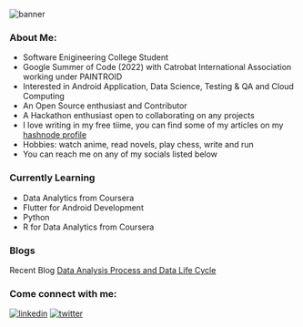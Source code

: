 ![banner](https://user-images.githubusercontent.com/74776297/172069872-0d430619-2edf-4335-9b8a-98e8fadd5a8d.png)

### About Me:
- Software Enigineering College Student
- Google Summer of Code (2022) with Catrobat International Association working under PAINTROID
- Interested in Android Application, Data Science, Testing & QA and Cloud Computing
- An Open Source enthusiast and Contributor
- A Hackathon enthusiast open to collaborating on any projects
- I love writing in my free tiime, you can find some of my articles on my [hashnode profile](https://akebu6.hashnode.dev/)
- Hobbies: watch anime, read novels, play chess, write and run
- You can reach me on any of my socials listed below

### Currently Learning
- Data Analytics from Coursera
- Flutter for Android Development
- Python
- R for Data Analytics from Coursera

### Blogs
<p>Recent Blog <a href="https://akebu6.hashnode.dev/data-analysis-process-and-data-life-cycle">Data Analysis Process and Data Life Cycle</a></p>

### Come connect with me:
[<img alt="linkedin" src="https://img.shields.io/badge/LinkedIn-0077B5?style=for-the-badge&logo=linkedin&logoColor=white" />](https://www.linkedin.com/in/akebu-simasiku-24186720a/)
[<img alt="twitter" src="https://img.shields.io/badge/Twitter-1DA1F2?style=for-the-badge&logo=twitter&logoColor=white" />](https://twitter.com/akebu6)

<!--- ### Technologies I Use
![Kotlin](https://img.shields.io/badge/kotlin-%230095D5.svg?style=for-the-badge&logo=kotlin&logoColor=white)
[<img alt="C++" src="https://img.shields.io/badge/C%2B%2B-00599C?style=for-the-badge&logo=c%2B%2B&logoColor=white" />](https://www.w3schools.com/cpp/)
<img alt="Java" src="https://img.shields.io/badge/Java-ED8B00?style=for-the-badge&logo=java&logoColor=white" />
<img alt="Node.js logo" src="https://img.shields.io/badge/Node.js-282C34?logo=node.js&logoColor=339933" height="25" />
[<img alt="Javascript" src="https://img.shields.io/badge/JavaScript-323330?style=for-the-badge&logo=javascript&logoColor=F7DF1" />](https://www.javascript.com/)
[<img alt="HTML" src="https://img.shields.io/badge/HTML5-E34F26?style=for-the-badge&logo=html5&logoColor=white" />](https://developer.mozilla.org/en-US/docs/Web/HTML)
[<img alt="CSS" src="https://img.shields.io/badge/CSS3-1572B6?style=for-the-badge&logo=css3&logoColor=white" />](https://www.w3schools.com/css/)
<img alt="json" src="https://img.shields.io/badge/json-5E5C5C?style=for-the-badge&logo=json&logoColor=white" />
<img alt="php" src="https://img.shields.io/badge/PHP-777BB4?style=for-the-badge&logo=php&logoColor=white" />
![MySQL](https://img.shields.io/badge/mysql-%2300f.svg?style=for-the-badge&logo=mysql&logoColor=white)
![Express.js](https://img.shields.io/badge/express.js-%23404d59.svg?style=for-the-badge&logo=express&logoColor=%2361DAFB)
![jQuery](https://img.shields.io/badge/jquery-%230769AD.svg?style=for-the-badge&logo=jquery&logoColor=white)
![SASS](https://img.shields.io/badge/SASS-hotpink.svg?style=for-the-badge&logo=SASS&logoColor=white)
![Jenkins](https://img.shields.io/badge/jenkins-%232C5263.svg?style=for-the-badge&logo=jenkins&logoColor=white) --->

<!--- ### Tools I use
[<img alt="figma" src="https://img.shields.io/badge/Figma-F24E1E?style=for-the-badge&logo=figma&logoColor=white" />](https://www.figma.com/) 
[<img alt="canva" src="https://img.shields.io/badge/Canva-%2300C4CC.svg?&style=for-the-badge&logo=Canva&logoColor=white" />](https://www.canva.com/)
<img alt="intellij-idea" src="https://img.shields.io/badge/IntelliJ_IDEA-000000.svg?style=for-the-badge&logo=intellij-idea&logoColor=white" />
<img alt="vscode" src="https://img.shields.io/badge/Visual_Studio_Code-0078D4?style=for-the-badge&logo=visual%20studio%20code&logoColor=white" />
<img alt="android" src="https://img.shields.io/badge/Android-282C34?logo=android&logoColor=3DDC84" alt="Android logo" title="Android" height="25" />
<img alt="git" src="https://img.shields.io/badge/git-282C34?logo=git&logoColor=F05032" title="git" height="25" />
<img alt="jira" src="https://img.shields.io/badge/Jira-0052CC?style=for-the-badge&logo=Jira&logoColor=white" />
--->

<!--- <details>
   <summary> GitHub Stats</summary>
   <img  align="center" width="48%" src="https://github-readme-stats.vercel.app/api?username=akebu6&show_icons=true&theme=algolia" />
   <img  align="center" width="48%" src="https://github-readme-streak-stats.herokuapp.com/?user=akebu6&theme=algolia" />

   <p align="center">
       <img width="48%" src="https://github-readme-stats.vercel.app/api/top-langs/?username=akebu6&layout=compact&theme=algolia" />
   </p>
   
</details>

akebu6/akebu6 is a ✨ special ✨ repository because its `README.md` (this file) appears on your GitHub profile.
You can click the Preview link to take a look at your changes.
--->
